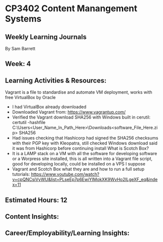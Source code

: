 # CP3402 Content Manangement Systems
## Weekly Learning Journals

By Sam Barrett

## Week: 4

## Learning Activities & Resources:
Vagrant is a file to standardise and automate VM deployment, works with free VirtualBox by Oracle
- I had VirtualBox already downloaded
- Downloaded Vagrant from: https://www.vagrantup.com/
- Verified the Vagrant download SHA256 with Windows built in cerutil: certutil -hashfile C:\Users\<User_Name_In_Path_Here>\Downloads\<software_File_Here.zip> SHA256 
- Had issues checking that Hashicorp had signed the SHA256 checksums with their PGP key with Kleopatra, still checked Windows download said it was from Hashicorp before continuing install
   What is Scotch Box?
- It is a LAMP stack on a VM with all the software for developing software or a Worpress site installed, this is all written into a Vagrant file script, good for developing locally, could be installed on a VPS I suppose
- Vagrant and Scotch Box what they are and how to run a full setup tutorials: https://www.youtube.com/watch?v=cpQNCsiVyWU&list=PLseEp7p6EwiYIMokXK9WvHo2ILgeXF_eq&index=11

## Estimated Hours: 12

## Content Insights:


## Career/Employability/Learning Insights:
